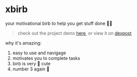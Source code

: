 # xbirb
your motivational birb to help you get stuff done 🐤✨

> check out the project demo [here](https://ehuang.dev/xbirb/),
> or view it on [devpost](https://devpost.com/software/xbirb)

why it's amazing:
1. easy to use and navigage
2. motivates you to complete tasks
3. birb is very 💖 cute
4. number 3 again 👀
